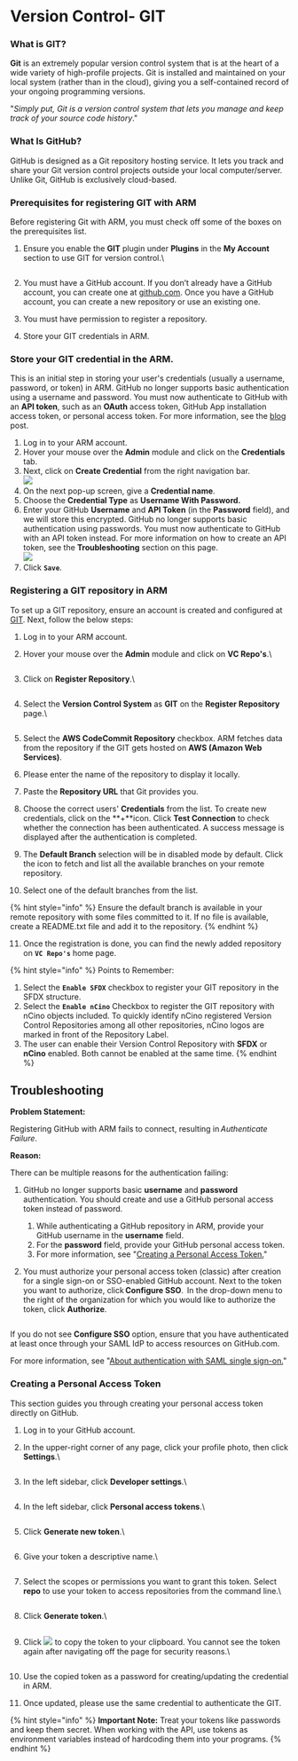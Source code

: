 # Version Control- GIT

### What is GIT? <a href="#what-is-git" id="what-is-git"></a>

**Git** is an extremely popular version control system that is at the heart of a wide variety of high-profile projects. Git is installed and maintained on your local system (rather than in the cloud), giving you a self-contained record of your ongoing programming versions.

"_Simply put, Git is a version control system that lets you manage and keep track of your source code history_."

### What Is GitHub? <a href="#what-is-github" id="what-is-github"></a>

GitHub is designed as a Git repository hosting service. It lets you track and share your Git version control projects outside your local computer/server. Unlike Git, GitHub is exclusively cloud-based.

### Prerequisites for registering GIT with ARM <a href="#prerequisites-for-registering-git-with-arm" id="prerequisites-for-registering-git-with-arm"></a>

Before registering Git with ARM, you must check off some of the boxes on the prerequisites list.

1.  Ensure you enable the **GIT** plugin under **Plugins** in the **My Account** section to use GIT for version control.\


    <figure><img src="https://cdn.document360.io/8711f4e7-c040-4616-aac9-d947f87e4619/Images/Documentation/image-1667468658459.png" alt=""><figcaption></figcaption></figure>
2. You must have a GitHub account. If you don’t already have a GitHub account, you can create one at [github.com](https://github.com/). Once you have a GitHub account, you can create a new repository or use an existing one.
3. You must have permission to register a repository.
4. Store your GIT credentials in ARM.

### Store your GIT credential in the ARM. <a href="#store-your-git-credential-in-arm" id="store-your-git-credential-in-arm"></a>

This is an initial step in storing your user's credentials (usually a username, password, or token) in ARM. GitHub no longer supports basic authentication using a username and password. You must now authenticate to GitHub with an **API token**, such as an **OAuth** access token, GitHub App installation access token, or personal access token. For more information, see the [blog](https://developer.github.com/changes/2019-11-05-deprecated-passwords-and-authorizations-api/) post.

1. Log in to your ARM account.
2. Hover your mouse over the **Admin** module and click on the **Credentials** tab.
3. Next, click on **Create Credential** from the right navigation bar.\
   ![](https://cdn.document360.io/8711f4e7-c040-4616-aac9-d947f87e4619/Images/Documentation/image-1667468735012.png)
4. On the next pop-up screen, give a **Credential name**.
5. Choose the **Credential Type** as **Username With Password.**
6. Enter your GitHub **Username** and **API Token** (in the **Password** field), and we will store this encrypted. GitHub no longer supports basic authentication using passwords. You must now authenticate to GitHub with an API token instead. For more information on how to create an API token, see the **Troubleshooting** section on this page.\
   ![](https://cdn.document360.io/8711f4e7-c040-4616-aac9-d947f87e4619/Images/Documentation/image-1667468804666.png)
7. Click **`Save`**.

### Registering a GIT repository in ARM <a href="#registering-a-git-repository-in-arm" id="registering-a-git-repository-in-arm"></a>

To set up a GIT repository, ensure an account is created and configured at [GIT](https://github.com/). Next, follow the below steps:

1. Log in to your ARM account.
2.  Hover your mouse over the **Admin** module and click on **VC Repo's**.\


    <figure><img src="https://cdn.document360.io/8711f4e7-c040-4616-aac9-d947f87e4619/Images/Documentation/image-1667469343490.png" alt=""><figcaption></figcaption></figure>
3.  Click on **Register Repository**.\


    <figure><img src="https://cdn.document360.io/8711f4e7-c040-4616-aac9-d947f87e4619/Images/Documentation/image-1667469387799.png" alt=""><figcaption></figcaption></figure>
4.  Select the **Version Control System** as **GIT** on the **Register Repository** page.\


    <figure><img src="https://cdn.document360.io/8711f4e7-c040-4616-aac9-d947f87e4619/Images/Documentation/image-1667469498995.png" alt=""><figcaption></figcaption></figure>
5. Select the **AWS CodeCommit Repository** checkbox. ARM fetches data from the repository if the GIT gets hosted on **AWS (Amazon Web Services)**.
6. Please enter the name of the repository to display it locally.
7. Paste the **Repository URL** that Git provides you.
8. Choose the correct users' **Credentials** from the list. To create new credentials, click on the **+**icon. Click **Test Connection** to check whether the connection has been authenticated. A success message is displayed after the authentication is completed.
9. The **Default Branch** selection will be in disabled mode by default. Click the icon to fetch and list all the available branches on your remote repository.
10. Select one of the default branches from the list.&#x20;

{% hint style="info" %}
Ensure the default branch is available in your remote repository with some files committed to it. If no file is available, create a README.txt file and add it to the repository.
{% endhint %}

11. Once the registration is done, you can find the newly added repository on **`VC Repo's`** home page.

{% hint style="info" %}
Points to Remember:

1. Select the **`Enable SFDX`** checkbox to register your GIT repository in the SFDX structure.
2. Select the **`Enable nCino`** Checkbox to register the GIT repository with nCino objects included. To quickly identify nCino registered Version Control Repositories among all other repositories, nCino logos are marked in front of the Repository Label.
3. The user can enable their Version Control Repository with **SFDX** or **nCino** enabled. Both cannot be enabled at the same time.
{% endhint %}

## Troubleshooting <a href="#troubleshooting" id="troubleshooting"></a>

**Problem Statement:**&#x20;

Registering GitHub with ARM fails to connect, resulting in _Authenticate Failure_.&#x20;

**Reason:**

There can be multiple reasons for the authentication failing:&#x20;

1. GitHub no longer supports basic **username** and **password** authentication. You should create and use a GitHub personal access token instead of password.&#x20;
   1. While authenticating a GitHub repository in ARM, provide your GitHub username in the **username** field.&#x20;
   2. For the **password** field, provide your GitHub personal access token.&#x20;
   3. For more information, see "[Creating a Personal Access Token.](https://knowledgebase.autorabit.com/arm/docs/git#creating-a-personal-access-token)"&#x20;
2.  You must authorize your personal access token (classic) after creation for a single sign-on or SSO-enabled GitHub account. Next to the token you want to authorize, click **Configure SSO**.  In the drop-down menu to the right of the organization for which you would like to authorize the token, click **Authorize**.\
    &#x20;

    <figure><img src="https://cdn.document360.io/8711f4e7-c040-4616-aac9-d947f87e4619/Images/Documentation/image-1686658031844.png" alt=""><figcaption></figcaption></figure>

If you do not see **Configure SSO** option, ensure that you have authenticated at least once through your SAML IdP to access resources on GitHub.com.&#x20;

For more information, see "[About authentication with SAML single sign-on.](https://docs.github.com/en/enterprise-cloud@latest/authentication/authenticating-with-saml-single-sign-on/about-authentication-with-saml-single-sign-on)"

### Creating a Personal Access Token <a href="#creating-a-personal-access-token" id="creating-a-personal-access-token"></a>

This section guides you through creating your personal access token directly on GitHub.

1. Log in to your GitHub account.
2.  In the upper-right corner of any page, click your profile photo, then click **Settings**.\


    <figure><img src="https://cdn.document360.io/8711f4e7-c040-4616-aac9-d947f87e4619/Images/Documentation/image-1677573644442.png" alt=""><figcaption></figcaption></figure>
3.  In the left sidebar, click **Developer settings**.\


    <figure><img src="https://cdn.document360.io/8711f4e7-c040-4616-aac9-d947f87e4619/Images/Documentation/image-1677573747686.png" alt=""><figcaption></figcaption></figure>
4.  In the left sidebar, click **Personal access tokens**.\


    <figure><img src="https://cdn.document360.io/8711f4e7-c040-4616-aac9-d947f87e4619/Images/Documentation/image-1677573815455.png" alt=""><figcaption></figcaption></figure>
5.  Click **Generate new token**.\


    <figure><img src="https://cdn.document360.io/8711f4e7-c040-4616-aac9-d947f87e4619/Images/Documentation/image-1677573866680.png" alt=""><figcaption></figcaption></figure>
6.  Give your token a descriptive name.\


    <figure><img src="https://cdn.document360.io/8711f4e7-c040-4616-aac9-d947f87e4619/Images/Documentation/image-1677573923768.png" alt=""><figcaption></figcaption></figure>
7.  Select the scopes or permissions you want to grant this token. Select **repo** to use your token to access repositories from the command line.\


    <figure><img src="https://cdn.document360.io/8711f4e7-c040-4616-aac9-d947f87e4619/Images/Documentation/image-1677573994564.png" alt=""><figcaption></figcaption></figure>
8.  Click **Generate token**.\


    <figure><img src="https://cdn.document360.io/8711f4e7-c040-4616-aac9-d947f87e4619/Images/Documentation/image-1677574050356.png" alt=""><figcaption></figcaption></figure>
9.  Click ![](https://cdn.document360.io/8711f4e7-c040-4616-aac9-d947f87e4619/Images/Documentation/image-1606156266000.png) to copy the token to your clipboard. You cannot see the token again after navigating off the page for security reasons.\


    <figure><img src="https://cdn.document360.io/8711f4e7-c040-4616-aac9-d947f87e4619/Images/Documentation/image-1677577004671.png" alt=""><figcaption></figcaption></figure>
10. Use the copied token as a password for creating/updating the credential in ARM.
11. Once updated, please use the same credential to authenticate the GIT.

{% hint style="info" %}
**Important Note:** Treat your tokens like passwords and keep them secret. When working with the API, use tokens as environment variables instead of hardcoding them into your programs.
{% endhint %}
